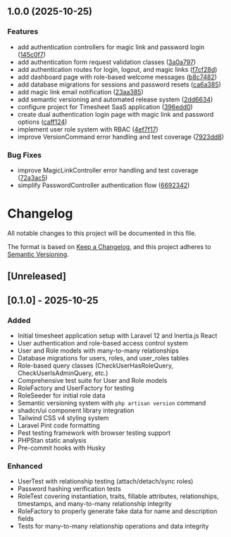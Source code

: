 ## 1.0.0 (2025-10-25)

### Features

* add authentication controllers for magic link and password login ([145c0f7](https://github.com/tailoredstack/timesheet/commit/145c0f7c0cbc007e8bd48f2df959fa21fb89380f))
* add authentication form request validation classes ([3a0a797](https://github.com/tailoredstack/timesheet/commit/3a0a797084141971ed9f50d3048248e6670c99d5))
* add authentication routes for login, logout, and magic links ([f7cf28d](https://github.com/tailoredstack/timesheet/commit/f7cf28d654b88f8b82b52603bafebb3b91735ca7))
* add dashboard page with role-based welcome messages ([b8c7482](https://github.com/tailoredstack/timesheet/commit/b8c748221fe8a06cb2f4f94e41582592d0f54fcb))
* add database migrations for sessions and password resets ([ca6a385](https://github.com/tailoredstack/timesheet/commit/ca6a3855816ec754070ffd1fbbcf548f40e7d63a))
* add magic link email notification ([23aa385](https://github.com/tailoredstack/timesheet/commit/23aa3852f030a5fe9430fd595afec15a1b487367))
* add semantic versioning and automated release system ([2dd6634](https://github.com/tailoredstack/timesheet/commit/2dd66348d2549384212544361ca56bcdbff54193))
* configure project for Timesheet SaaS application ([396edd0](https://github.com/tailoredstack/timesheet/commit/396edd0955b4e87e6d8030119cfeb50bf83480b5))
* create dual authentication login page with magic link and password options ([caff124](https://github.com/tailoredstack/timesheet/commit/caff12468c00adbc83508878723787758d3269ac))
* implement user role system with RBAC ([4ef7f17](https://github.com/tailoredstack/timesheet/commit/4ef7f17fb293fd3a0f14325de8fd8ae4d09a3631))
* improve VersionCommand error handling and test coverage ([7923dd8](https://github.com/tailoredstack/timesheet/commit/7923dd88a808b514637aac9f8b4b6a151dc520a1))

### Bug Fixes

* improve MagicLinkController error handling and test coverage ([72a3ac5](https://github.com/tailoredstack/timesheet/commit/72a3ac544fdd60584a2ade1c61bba024ef416645))
* simplify PasswordController authentication flow ([6692342](https://github.com/tailoredstack/timesheet/commit/6692342df0cf26a79376a52d6d364a22d49d1a8f))

# Changelog

All notable changes to this project will be documented in this file.

The format is based on [Keep a Changelog](https://keepachangelog.com/en/1.0.0/),
and this project adheres to [Semantic Versioning](https://semver.org/spec/v2.0.0.html).

## [Unreleased]

## [0.1.0] - 2025-10-25

### Added

- Initial timesheet application setup with Laravel 12 and Inertia.js React
- User authentication and role-based access control system
- User and Role models with many-to-many relationships
- Database migrations for users, roles, and user_roles tables
- Role-based query classes (CheckUserHasRoleQuery, CheckUserIsAdminQuery, etc.)
- Comprehensive test suite for User and Role models
- RoleFactory and UserFactory for testing
- RoleSeeder for initial role data
- Semantic versioning system with `php artisan version` command
- shadcn/ui component library integration
- Tailwind CSS v4 styling system
- Laravel Pint code formatting
- Pest testing framework with browser testing support
- PHPStan static analysis
- Pre-commit hooks with Husky

### Enhanced

- UserTest with relationship testing (attach/detach/sync roles)
- Password hashing verification tests
- RoleTest covering instantiation, traits, fillable attributes, relationships, timestamps, and many-to-many relationship integrity
- RoleFactory to properly generate fake data for name and description fields
- Tests for many-to-many relationship operations and data integrity
